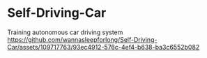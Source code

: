 # Self-Driving-Car
Training autonomous car driving system
https://github.com/wannasleepforlong/Self-Driving-Car/assets/109717763/93ec4912-576c-4ef4-b638-ba3c6552b082

